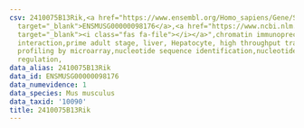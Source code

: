 ```yaml
---
csv: 2410075B13Rik,<a href="https://www.ensembl.org/Homo_sapiens/Gene/Summary?db=core;g=ENSMUSG00000098176"
  target="_blank">ENSMUSG00000098176</a>,<a href="https://www.ncbi.nlm.nih.gov/pubmed/23834426"
  target="_blank"><i class="fas fa-file"></i></a>",chromatin immunoprecipitation assay,direct
  interaction,prime adult stage, liver, Hepatocyte, high throughput transcription
  profiling by microarray,nucleotide sequence identification,nucleotide sequence identification,transcriptional
  regulation,
data_alias: 2410075B13Rik
data_id: ENSMUSG00000098176
data_numevidence: 1
data_species: Mus musculus
data_taxid: '10090'
title: 2410075B13Rik
---
```

